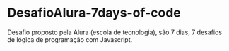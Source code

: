 # DesafioAlura-7days-of-code
Desafio proposto pela Alura (escola de tecnologia), são 7 dias, 7 desafios de lógica de programação com Javascript.
